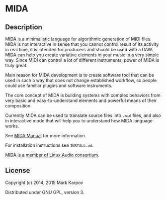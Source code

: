 # MIDA

## Description

MIDA is a minimalistic language for algorithmic generation of MIDI
files. MIDA is not interactive in sense that you cannot control result
of its activity in real time, it is intended for producers and should
be used with a DAW. MIDA can help you create variative elements in
your music in a very simple way. Since MIDI can control a lot of
different instruments, power of MIDA is truly great.

Main reason for MIDA development is to create software tool that can
be used in such a way that does not change established workflow, so
people could use familiar plugins and software instruments.

The core concept of MIDA is building systems with complex behaviors
from very basic and easy-to-understand elements and powerful means of
their composition.

Currently MIDA can be used to translate source files into `.mid` files, and
also in interactive mode that will help you to understand how MIDA language
works.

See [MIDA Manual](https://mrkkrp.github.io/mida/) for more information.

For installation instructions see `INSTALL.md`.

MIDA is a
[member of Linux Audio consortium](http://linuxaudio.org/members.html).

## License

Copyright (c) 2014, 2015 Mark Karpov

Distributed under GNU GPL, version 3.
